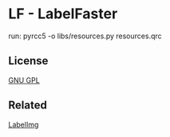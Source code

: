 # LF - LabelFaster

run: pyrcc5 -o libs/resources.py resources.qrc

## License

[GNU GPL](https://github.com/MaKaNu/ROISA-Region_of_Interest_Selector_Automat/blob/master/LICENSE)

## Related

[LabelImg](https://github.com/tzutalin/labelImg])
